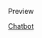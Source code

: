 Preview 

[Chatbot](https://htmlpreview.github.io/?https://github.com/sana-dev/chatbot/blob/main/index.html)
